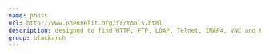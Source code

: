 ```yaml
---
name: phoss
url: http://www.phenoelit.org/fr/tools.html
description: designed to find HTTP, FTP, LDAP, Telnet, IMAP4, VNC and POP3 logins. URL : http://www.phenoelit.org/fr/tools.html Groups : blackarch blackarch-cracker blackarch-sniffer
group: blackarch
---
```

